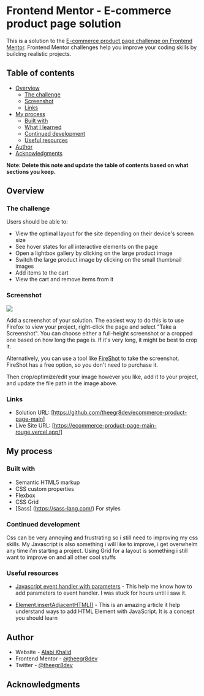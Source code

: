 # Frontend Mentor - E-commerce product page solution

This is a solution to the [E-commerce product page challenge on Frontend Mentor](https://www.frontendmentor.io/challenges/ecommerce-product-page-UPsZ9MJp6). Frontend Mentor challenges help you improve your coding skills by building realistic projects.

## Table of contents

-  [Overview](#overview)
   -  [The challenge](#the-challenge)
   -  [Screenshot](#screenshot)
   -  [Links](#links)
-  [My process](#my-process)
   -  [Built with](#built-with)
   -  [What I learned](#what-i-learned)
   -  [Continued development](#continued-development)
   -  [Useful resources](#useful-resources)
-  [Author](#author)
-  [Acknowledgments](#acknowledgments)

**Note: Delete this note and update the table of contents based on what sections you keep.**

## Overview

### The challenge

Users should be able to:

-  View the optimal layout for the site depending on their device's screen size
-  See hover states for all interactive elements on the page
-  Open a lightbox gallery by clicking on the large product image
-  Switch the large product image by clicking on the small thumbnail images
-  Add items to the cart
-  View the cart and remove items from it

### Screenshot

![](./screenshot.jpg)

Add a screenshot of your solution. The easiest way to do this is to use Firefox to view your project, right-click the page and select "Take a Screenshot". You can choose either a full-height screenshot or a cropped one based on how long the page is. If it's very long, it might be best to crop it.

Alternatively, you can use a tool like [FireShot](https://getfireshot.com/) to take the screenshot. FireShot has a free option, so you don't need to purchase it.

Then crop/optimize/edit your image however you like, add it to your project, and update the file path in the image above.

### Links

-  Solution URL: [https://github.com/theegr8dev/ecommerce-product-page-main]
-  Live Site URL: [https://ecommerce-product-page-main-rouge.vercel.app/]

## My process

### Built with

-  Semantic HTML5 markup
-  CSS custom properties
-  Flexbox
-  CSS Grid
-  [Sass] (https://sass-lang.com/) For styles

### Continued development

Css can be very annoying and frustrating so i still need to improving my css skills. My Javascript is also something i will like to improve, i get overwhelm any time i'm starting a project. Using Grid for a layout is something i still want to improve on and all other cool stuffs

### Useful resources

-  [Javascript event handler with parameters](https://stackoverflow.com/questions/10000083/javascript-event-handler-with-parameters) - This help me know how to add parameters to event handler. I was stuck for hours until i saw it.

-  [Element.insertAdjacentHTML()](https://developer.mozilla.org/en-US/docs/Web/API/Element/insertAdjacentHTML) - This is an amazing article it help understand ways to add HTML Element with JavaScript. It is a concept you should learn

## Author

-  Website - [Alabi Khalid](https://github.com/theegr8dev)
-  Frontend Mentor - [@theegr8dev](https://www.frontendmentor.io/profile/theegr8dev)
-  Twitter - [@theegr8dev](https://twitter.com/theegr8dev)

## Acknowledgments
